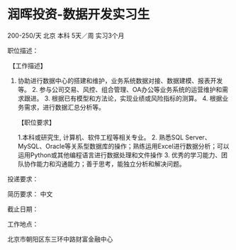 # 润晖投资-数据开发实习生

200-250/天 北京 本科 5天／周 实习3个月

职位描述：

​	【工作描述】    

1. 协助进行数据中心的搭建和维护，业务系统数据对接、数据建模、报表开发等。  2.  参与公司交易、风控、组合管理、OA办公等业务系统的运营维护和需求跟进。  3.  根据已有模型和方法论，实现业绩或风险指标的测算。  4.  根据业务需求，进行数据汇总分析等。    

   【职位要求】  

   1.本科或研究生, 计算机、软件工程等相关专业。     2. 熟悉SQL Server、MySQL、Oracle等关系型数据库的操作；熟练运用Excel进行数据分析；可以运用Python或其他编程语言进行数据处理和文件操作  3. 优秀的学习能力、团队协作能力和沟通能力；善于思考，能独立分析和解决问题。

投递要求：

简历要求： 中文

截止日期：

工作地点：

北京市朝阳区东三环中路财富金融中心